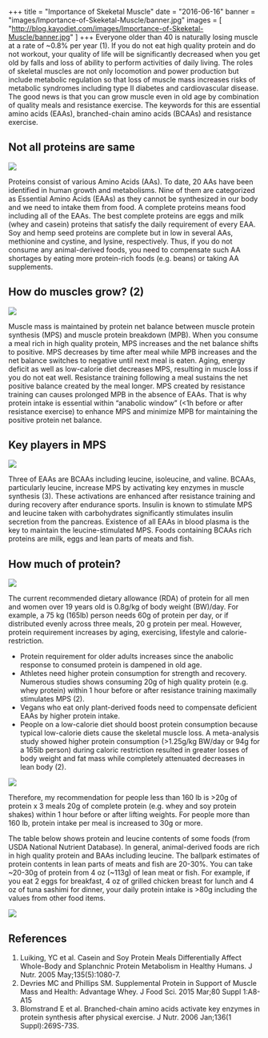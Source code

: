 +++
title  = "Importance of Skeketal Muscle"
date   = "2016-06-16"
banner = "images/Importance-of-Skeketal-Muscle/banner.jpg"
images = [ "http://blog.kayodiet.com/images/Importance-of-Skeketal-Muscle/banner.jpg" ]
+++
﻿Everyone older than 40 is naturally losing muscle at a rate of ~0.8% per year (1). If you do not eat high quality protein and do not workout, your quality of life will be significantly decreased when you get old by falls and loss of ability to perform activities of daily living. The roles of skeletal muscles are not only locomotion and power production but include metabolic regulation so that loss of muscle mass increases risks of metabolic syndromes including type II diabetes and cardiovascular disease. The good news is that you can grow muscle even in old age by combination of quality meals and resistance exercise. The keywords for this are essential amino acids (EAAs), branched-chain amino acids (BCAAs) and resistance exercise.  


## Not all proteins are same


![](/images/Importance-of-Skeketal-Muscle/Muscle2.jpg)


Proteins consist of various Amino Acids (AAs). To date, 20 AAs have been identified in human growth and metabolisms. Nine of them are categorized as Essential Amino Acids (EAAs) as they cannot be synthesized in our body and we need to intake them from food. A complete proteins means food including all of the EAAs. The best complete proteins are eggs and milk (whey and casein) proteins that satisfy the daily requirement of every EAA. Soy and hemp seed proteins are complete but in low in several AAs, methionine and cystine, and lysine, respectively. Thus, if you do not consume any animal-derived foods, you need to compensate such AA shortages by eating more protein-rich foods (e.g. beans) or taking AA supplements. 




## How do muscles grow? (2)


![](/images/Importance-of-Skeketal-Muscle/Muscle3.jpg)


Muscle mass is maintained by protein net balance between muscle protein synthesis (MPS) and muscle protein breakdown (MPB). When you consume a meal rich in high quality protein, MPS increases and the net balance shifts to positive. MPS decreases by time after meal while MPB increases and the net balance switches to negative until next meal is eaten. Aging, energy deficit as well as low-calorie diet decreases MPS, resulting in muscle loss if you do not eat well. Resistance training following a meal sustains the net positive balance created by the meal longer. MPS created by resistance training can causes prolonged MPB in the absence of EAAs. That is why protein intake is essential within “anabolic window” (<1h before or after resistance exercise) to enhance MPS and minimize MPB for maintaining the positive protein net balance.




## Key players in MPS


![](/images/Importance-of-Skeketal-Muscle/Muscle4.jpg)


Three of EAAs are BCAAs including leucine, isoleucine, and valine. BCAAs, particularly leucine, increase MPS by activating key enzymes in muscle synthesis (3). These activations are enhanced after resistance training and during recovery after endurance sports. Insulin is known to stimulate MPS and leucine taken with carbohydrates significantly stimulates insulin secretion from the pancreas. Existence of all EAAs in blood plasma is the key to maintain the leucine-stimulated MPS. Foods containing BCAAs rich proteins are milk, eggs and lean parts of meats and fish. 


## How much of protein? 


![](/images/Importance-of-Skeketal-Muscle/Muscle5.jpg)


The current recommended dietary allowance (RDA) of protein for all men and women over 19 years old is 0.8g/kg of body weight (BW)/day. For example, a 75 kg (165lb) person needs 60g of protein per day, or if distributed evenly across three meals, 20 g protein per meal. However, protein requirement increases by aging, exercising, lifestyle and calorie-restriction.


* Protein requirement for older adults increases since the anabolic response to consumed protein is dampened in old age. 
* Athletes need higher protein consumption for strength and recovery.  Numerous studies shows consuming 20g of high quality protein (e.g. whey protein) within 1 hour before or after resistance training maximally stimulates MPS (2). 
* Vegans who eat only plant-derived foods need to compensate deficient EAAs by higher protein intake. 
* People on a low-calorie diet should boost protein consumption because typical low-calorie diets cause the skeletal muscle loss. A meta-analysis study showed higher protein consumption (>1.25g/kg BW/day or 94g for a 165lb person) during caloric restriction resulted in greater losses of body weight and fat mass while completely attenuated decreases in lean body (2). 


![](/images/Importance-of-Skeketal-Muscle/Muscle6.jpg)


Therefore, my recommendation for people less than 160 lb is >20g of protein x 3 meals 20g of complete protein (e.g. whey and soy protein shakes) within 1 hour before or after lifting weights. For people more than 160 lb, protein intake per meal is increased  to 30g or more.


The table below shows protein and leucine contents of some foods (from USDA National Nutrient Database). In general, animal-derived foods are rich in high quality protein and BAAs including leucine. The ballpark estimates of protein contents in lean parts of meats and fish are 20-30%. You can take ~20-30g of protein from  4 oz (~113g) of lean meat or fish. For example, if you eat 2 eggs for breakfast, 4 oz of grilled chicken breast for lunch and 4 oz of tuna sashimi for dinner, your daily protein intake is >80g including the values from other food items.


![](/images/Importance-of-Skeketal-Muscle/Leucine.xls.jpg)


## References


1. Luiking, YC et al. Casein and Soy Protein Meals Differentially Affect Whole-Body and Splanchnic Protein Metabolism in Healthy Humans. J Nutr. 2005 May;135(5):1080-7.
2. Devries MC and Phillips SM. Supplemental Protein in Support of Muscle Mass and Health: Advantage Whey. J Food Sci. 2015 Mar;80 Suppl 1:A8-A15
3. Blomstrand E et al. Branched-chain amino acids activate key enzymes in protein synthesis after physical exercise. J Nutr. 2006 Jan;136(1 Suppl):269S-73S.
